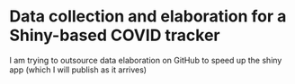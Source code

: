 # Data collection and elaboration for a Shiny-based COVID tracker 

I am trying to outsource data elaboration on GitHub to speed up the shiny app (which I will publish as it arrives)
